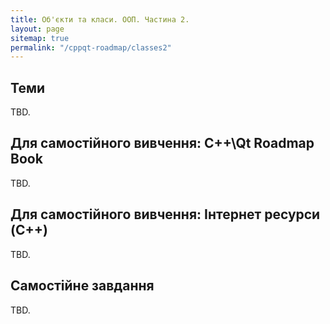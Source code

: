 ```yaml
---
title: Об'єкти та класи. ООП. Частина 2.
layout: page
sitemap: true
permalink: "/cppqt-roadmap/classes2"
---
```


## Теми
TBD.

## Для самостійного вивчення: C++\Qt Roadmap Book
TBD.

## Для самостійного вивчення: Інтернет ресурси (C++)
TBD.

## Самостійне завдання
TBD.
